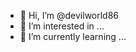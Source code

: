 - 👋 Hi, I’m @devilworld86
- 👀 I’m interested in ...
- 🌱 I’m currently learning ...


<!---
devilworld86/devilworld86 is a ✨ special ✨ repository because its `README.md` (this file) appears on your GitHub profile.
You can click the Preview link to take a look at your changes.
--->
